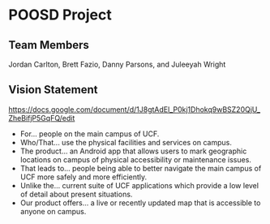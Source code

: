 # POOSD Project

## Team Members

Jordan Carlton, Brett Fazio, Danny Parsons, and Juleeyah Wright

## Vision Statement
  https://docs.google.com/document/d/1J8gtAdEl_P0kj1Dhokq9wBSZ20QjU_ZheBifjP5GqFQ/edit
- For... people on the main campus of UCF.
- Who/That... use the physical facilities and services on campus.
- The product... an Android app that allows users to mark geographic locations on campus of physical accessibility or maintenance issues.
- That leads to... people being able to better navigate the main campus of UCF more safely and more efficiently.
- Unlike the... current suite of UCF applications which provide a low level of detail about present situations.
- Our product offers... a live or recently updated map that is accessible to anyone on campus.
